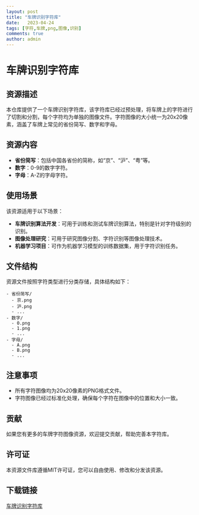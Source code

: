 ```yaml
---
layout: post
title: "车牌识别字符库"
date:   2023-04-24
tags: [字符,车牌,png,图像,识别]
comments: true
author: admin
---
```

# 车牌识别字符库

## 资源描述

本仓库提供了一个车牌识别字符库，该字符库已经过预处理，将车牌上的字符进行了切割和分割，每个字符均为单独的图像文件。字符图像的大小统一为20x20像素，涵盖了车牌上常见的省份简写、数字和字母。

## 资源内容

- **省份简写**：包括中国各省份的简称，如“京”、“沪”、“粤”等。
- **数字**：0-9的数字字符。
- **字母**：A-Z的字母字符。

## 使用场景

该资源适用于以下场景：

- **车牌识别算法开发**：可用于训练和测试车牌识别算法，特别是针对字符级别的识别。
- **图像处理研究**：可用于研究图像分割、字符识别等图像处理技术。
- **机器学习项目**：可作为机器学习模型的训练数据集，用于字符识别任务。

## 文件结构

资源文件按照字符类型进行分类存储，具体结构如下：

```
- 省份简写/
  - 京.png
  - 沪.png
  - ...
- 数字/
  - 0.png
  - 1.png
  - ...
- 字母/
  - A.png
  - B.png
  - ...
```

## 注意事项

- 所有字符图像均为20x20像素的PNG格式文件。
- 字符图像已经过标准化处理，确保每个字符在图像中的位置和大小一致。

## 贡献

如果您有更多的车牌字符图像资源，欢迎提交贡献，帮助完善本字符库。

## 许可证

本资源文件库遵循MIT许可证，您可以自由使用、修改和分发该资源。

## 下载链接

[车牌识别字符库](https://pan.quark.cn/s/01019803203b)